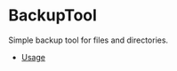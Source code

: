 # BackupTool
Simple backup tool for files and directories.

* [Usage](https://github.com/jokinen77/BackupTool/blob/master/src/main/resources/usage.txt)
